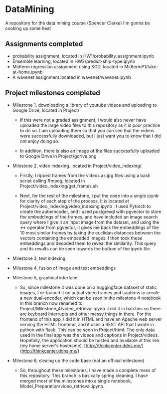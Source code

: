 # DataMining
A repository for the data mining course (Spencer Clarke)
I'm gonna be cooking up some heat

## Assignments completed
- probability assignment, located in HW1/probability_assignment.ipynb
- Ensemble learning, located in HW2/predict-ship-type.ipynb
- Midterm regression assignment using SGD, located in MidtermP1/take-at-home.ipynb
- A wavenet assignment located in wavenet/wavenet.ipynb

## Project milestones completed
- Milestone 1, downloading a library of youtube videos and uploading to Google Drive, located in Project/
    - If this were not a graded assignment, I would also never have uploaded the large video files to this repository as it is poor practice to do so. I am uploading them so that you can see that the videos were successfully downloaded, but I just want you to know that I did not enjoy doing so.

    - In addition, there is also an image of the files successfully uploaded to Google Drive in Project/gdrive.png

- Milestone 2, video indexing. located in Project/video_indexing/
    - Firstly, I ripped frames from the videos as jpg files using a bash script calling ffmpeg, located in Project/video_indexing/get_frames.sh

	- Next, for the rest of the milestone, I put the code into a single ipynb for clarity of each step of the process. It is located at Project/video_indexing/video_indexing.ipynb . I used Pytorch to create the autoencoder, and I used postgresql with pgvector to store the embeddings of the frames, and have included an image search query where I give it an input image from the dataset, and using the <-> operator from pgvector, it gives me back the embeddings of the 10 most similar frames by taking the euclidan distances between the vectors containing the embedded images. I then took these embeddings and decoded them to reveal the similarity. This query and its results can be seen towards the bottom of the ipynb file.

- Milestone 3, text indexing

- Milestone 4, fusion of image and text embeddings

- Milestone 5, graphical interface 
    - So, since milestone 4 was done on a huggingface dataset of static images, I re-trained it on actual video frames and captions to create a new dual-encoder, which can be seen in the milestone 4 notebook in this branch now renamed to Project/Milestone_4/video_retrieval.ipynb. I did it in batches so there are keyboard interrupts and other messy things in there. For the frontend of this app, I did it in HTML and have an Apache web server serving the HTML frontend, and it uses a REST API that I wrote in python with flask. This can be seen in Project/html. The only data used in the final app was the videos and captions in Project/videos. Hopefully, the application should be hosted and available at this link (my home server's hostname).
    [http://thinkcenter.ddns.me/](http://thinkcenter.ddns.me/)

- Milestone 6, cleaing up the code base (not an official milestone)
    - So, throughout these milestones, I have made a complete mess of this repository. This branch is basically spring cleaning. I have merged most of the milestones into a single notebook, Model_Preparation/video_retrieval.ipynb.
